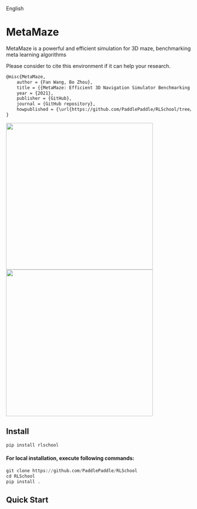 English

# MetaMaze

MetaMaze is a powerful and efficient simulation for 3D maze, benchmarking meta learning algorithms

Please consider to cite this environment if it can help your research.

```txt
@misc{MetaMaze,
    author = {Fan Wang, Bo Zhou},
    title = {{MetaMaze: Efficient 3D Navigation Simulator Benchmarking Meta-learning}},
    year = {2021},
    publisher = {GitHub},
    journal = {GitHub repository},
    howpublished = {\url{https://github.com/PaddlePaddle/RLSchool/tree/master/rlschool/metamaze}},
}
```

<img src="demo_maze_small.gif" width="400"/>
<img src="demo_maze_hug.gif" width="400"/>


## Install

```python
pip install rlschool
```

#### For local installation, execute following commands:

```python
git clone https://github.com/PaddlePaddle/RLSchool
cd RLSchool
pip install .
```

## Quick Start
